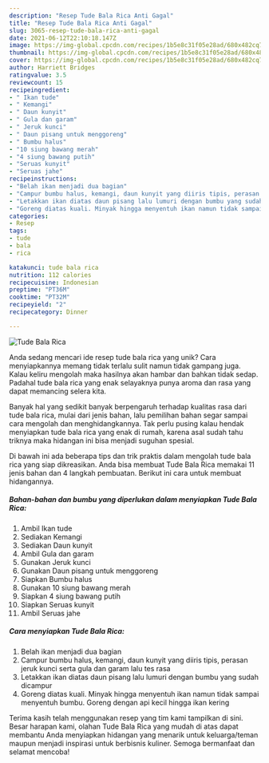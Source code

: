 ```yaml
---
description: "Resep Tude Bala Rica Anti Gagal"
title: "Resep Tude Bala Rica Anti Gagal"
slug: 3065-resep-tude-bala-rica-anti-gagal
date: 2021-06-12T22:10:18.147Z
image: https://img-global.cpcdn.com/recipes/1b5e8c31f05e28ad/680x482cq70/tude-bala-rica-foto-resep-utama.jpg
thumbnail: https://img-global.cpcdn.com/recipes/1b5e8c31f05e28ad/680x482cq70/tude-bala-rica-foto-resep-utama.jpg
cover: https://img-global.cpcdn.com/recipes/1b5e8c31f05e28ad/680x482cq70/tude-bala-rica-foto-resep-utama.jpg
author: Harriett Bridges
ratingvalue: 3.5
reviewcount: 15
recipeingredient:
- " Ikan tude"
- " Kemangi"
- " Daun kunyit"
- " Gula dan garam"
- " Jeruk kunci"
- " Daun pisang untuk menggoreng"
- " Bumbu halus"
- "10 siung bawang merah"
- "4 siung bawang putih"
- "Seruas kunyit"
- "Seruas jahe"
recipeinstructions:
- "Belah ikan menjadi dua bagian"
- "Campur bumbu halus, kemangi, daun kunyit yang diiris tipis, perasan jeruk kunci serta gula dan garam lalu tes rasa"
- "Letakkan ikan diatas daun pisang lalu lumuri dengan bumbu yang sudah dicampur"
- "Goreng diatas kuali. Minyak hingga menyentuh ikan namun tidak sampai menyentuh bumbu. Goreng dengan api kecil hingga ikan kering"
categories:
- Resep
tags:
- tude
- bala
- rica

katakunci: tude bala rica 
nutrition: 112 calories
recipecuisine: Indonesian
preptime: "PT36M"
cooktime: "PT32M"
recipeyield: "2"
recipecategory: Dinner

---
```



![Tude Bala Rica](https://img-global.cpcdn.com/recipes/1b5e8c31f05e28ad/680x482cq70/tude-bala-rica-foto-resep-utama.jpg)

Anda sedang mencari ide resep tude bala rica yang unik? Cara menyiapkannya memang tidak terlalu sulit namun tidak gampang juga. Kalau keliru mengolah maka hasilnya akan hambar dan bahkan tidak sedap. Padahal tude bala rica yang enak selayaknya punya aroma dan rasa yang dapat memancing selera kita.



Banyak hal yang sedikit banyak berpengaruh terhadap kualitas rasa dari tude bala rica, mulai dari jenis bahan, lalu pemilihan bahan segar sampai cara mengolah dan menghidangkannya. Tak perlu pusing kalau hendak menyiapkan tude bala rica yang enak di rumah, karena asal sudah tahu triknya maka hidangan ini bisa menjadi suguhan spesial.


Di bawah ini ada beberapa tips dan trik praktis dalam mengolah tude bala rica yang siap dikreasikan. Anda bisa membuat Tude Bala Rica memakai 11 jenis bahan dan 4 langkah pembuatan. Berikut ini cara untuk membuat hidangannya.

<!--inarticleads1-->

##### Bahan-bahan dan bumbu yang diperlukan dalam menyiapkan Tude Bala Rica:

1. Ambil  Ikan tude
1. Sediakan  Kemangi
1. Sediakan  Daun kunyit
1. Ambil  Gula dan garam
1. Gunakan  Jeruk kunci
1. Gunakan  Daun pisang untuk menggoreng
1. Siapkan  Bumbu halus
1. Gunakan 10 siung bawang merah
1. Siapkan 4 siung bawang putih
1. Siapkan Seruas kunyit
1. Ambil Seruas jahe




<!--inarticleads2-->

##### Cara menyiapkan Tude Bala Rica:

1. Belah ikan menjadi dua bagian
1. Campur bumbu halus, kemangi, daun kunyit yang diiris tipis, perasan jeruk kunci serta gula dan garam lalu tes rasa
1. Letakkan ikan diatas daun pisang lalu lumuri dengan bumbu yang sudah dicampur
1. Goreng diatas kuali. Minyak hingga menyentuh ikan namun tidak sampai menyentuh bumbu. Goreng dengan api kecil hingga ikan kering




Terima kasih telah menggunakan resep yang tim kami tampilkan di sini. Besar harapan kami, olahan Tude Bala Rica yang mudah di atas dapat membantu Anda menyiapkan hidangan yang menarik untuk keluarga/teman maupun menjadi inspirasi untuk berbisnis kuliner. Semoga bermanfaat dan selamat mencoba!
